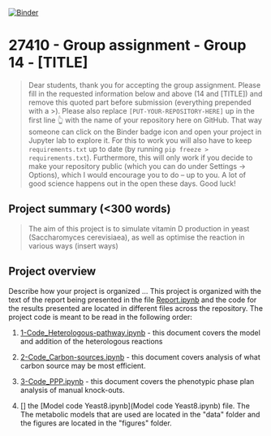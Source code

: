 [![Binder](https://mybinder.org/badge_logo.svg)](https://mybinder.org/v2/gh/27410/27410-2020-group-project-group-14-vitamin-d-production/main)

# 27410 - Group assignment - Group 14 - [TITLE]

> Dear students, thank you for accepting the group assignment. Please fill in the
> requested information below and above (14 and [TITLE]) and remove this quoted part before submission (everything prepended with a >).
> Please also replace `[PUT-YOUR-REPOSITORY-HERE]` up in the first line 👆 with the name of your repository here on GitHub.
> That way someone can click on the Binder badge icon and open your project in Jupyter lab to explore it.
> For this to work you will also have to keep `requirements.txt` up to date (by running `pip freeze > requirements.txt`).
> Furthermore, this will only work if you decide to make your repository public (which you can do under Settings -> Options),
> which I would encourage you to do – up to you. A lot of good science happens out in the open these days. 
> Good luck!

## Project summary (<300 words)

> The aim of this project is to simulate vitamin D production in yeast (Saccharomyces cerevisiaea), as well as optimise the reaction in various ways (insert ways)

## Project overview
Describe how your project is organized ...
This project is organized with the text of the report being presented in the file [Report.ipynb](Report.ipynb) and the code for the results presented are located in different files across the repository.
The project code is meant to be read in the following order:
1. [1-Code_Heterologous-pathway.ipynb](1-Code_Heterologous-pathway.ipynb) - this document covers the model and addition of the heterologous reactions

2. [2-Code_Carbon-sources.ipynb](2-Code_Carbon-sources.ipynb) - this document covers analysis of what carbon source may be most efficient.

3. [3-Code_PPP.ipynb](3-Code_PPP.ipynb) - this document covers the phenotypic phase plan analysis of manual knock-outs.

4. []
the [Model code Yeast8.ipynb](Model code Yeast8.ipynb) file. 
The 
The metabolic models that are used are located in the "data" folder and the figures are located in the "figures" folder.


